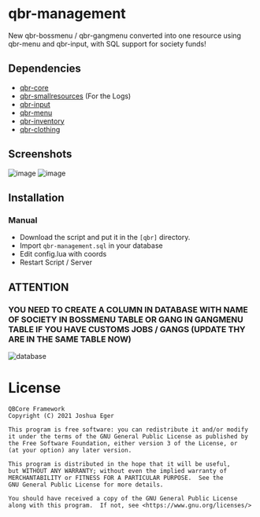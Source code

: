 # qbr-management

New qbr-bossmenu / qbr-gangmenu converted into one resource using qbr-menu and qbr-input, with SQL support for society funds!

## Dependencies
- [qbr-core](https://github.com/qbcore-redm-framework/qbr-core)
- [qbr-smallresources](https://github.com/qbcore-redm-framework/qbr-smallresources) (For the Logs)
- [qbr-input](https://github.com/qbcore-redm-framework/qbr-input)
- [qbr-menu](https://github.com/qbcore-redm-framework/qbr-menu)
- [qbr-inventory](https://github.com/qbcore-redm-framework/qbr-inventory)
- [qbr-clothing](https://github.com/qbcore-redm-framework/qbr-clothing)

## Screenshots
![image](https://i.imgur.com/9yiQZDX.png)
![image](https://i.imgur.com/MRMWeqX.png)

## Installation
### Manual
- Download the script and put it in the `[qbr]` directory.
- Import `qbr-management.sql` in your database
- Edit config.lua with coords
- Restart Script / Server

## ATTENTION
### YOU NEED TO CREATE A COLUMN IN DATABASE WITH NAME OF SOCIETY IN BOSSMENU TABLE OR GANG IN GANGMENU TABLE IF YOU HAVE CUSTOMS JOBS / GANGS (UPDATE THY ARE IN THE SAME TABLE NOW)
![database](https://i.imgur.com/JZnEK4M.png)

# License

    QBCore Framework
    Copyright (C) 2021 Joshua Eger

    This program is free software: you can redistribute it and/or modify
    it under the terms of the GNU General Public License as published by
    the Free Software Foundation, either version 3 of the License, or
    (at your option) any later version.

    This program is distributed in the hope that it will be useful,
    but WITHOUT ANY WARRANTY; without even the implied warranty of
    MERCHANTABILITY or FITNESS FOR A PARTICULAR PURPOSE.  See the
    GNU General Public License for more details.

    You should have received a copy of the GNU General Public License
    along with this program.  If not, see <https://www.gnu.org/licenses/>

